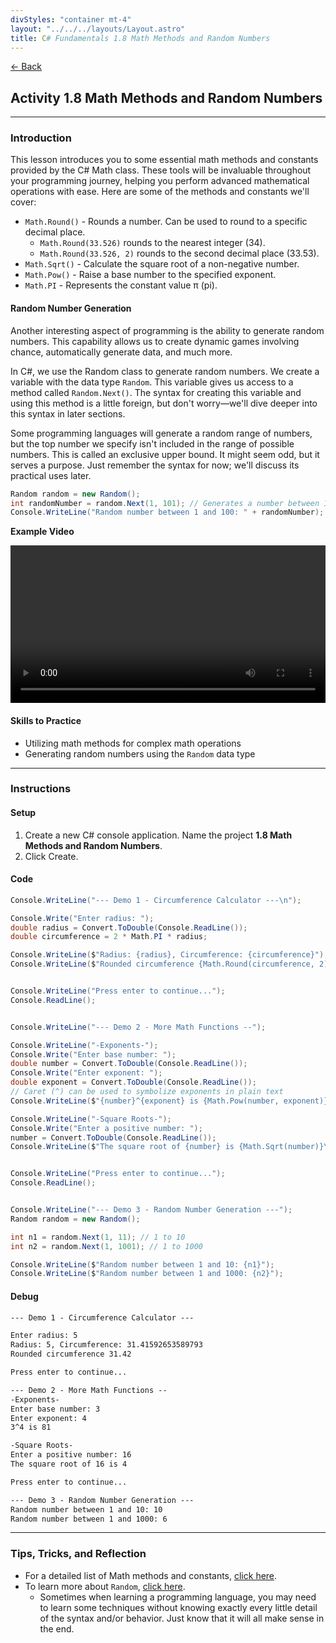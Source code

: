 ```yaml
---
divStyles: "container mt-4"
layout: "../../../layouts/Layout.astro"
title: C# Fundamentals 1.8 Math Methods and Random Numbers
---
```


[← Back](/c-sharp-fundamentals/)

## Activity 1.8 Math Methods and Random Numbers

---

### Introduction

This lesson introduces you to some essential math methods and constants provided by the C# Math class. These tools will be invaluable throughout your programming journey, helping you perform advanced mathematical operations with ease. Here are some of the methods and constants we'll cover:

- `Math.Round()` - Rounds a number. Can be used to round to a specific decimal place.
    - `Math.Round(33.526)` rounds to the nearest integer (34).
    - `Math.Round(33.526, 2)` rounds to the second decimal place (33.53).
- `Math.Sqrt()` - Calculate the square root of a non-negative number.
- `Math.Pow()` - Raise a base number to the specified exponent.
- `Math.PI` - Represents the constant value π (pi).

#### Random Number Generation

Another interesting aspect of programming is the ability to generate random numbers. This capability allows us to create dynamic games involving chance, automatically generate data, and much more.

In C#, we use the Random class to generate random numbers. We create a variable with the data type `Random`. This variable gives us access to a method called `Random.Next()`. The syntax for creating this variable and using this method is a little foreign, but don't worry—we'll dive deeper into this syntax in later sections.

Some programming languages will generate a random range of numbers, but the top number we specify isn't included in the range of possible numbers. This is called an exclusive upper bound. It might seem odd, but it serves a purpose. Just remember the syntax for now; we'll discuss its practical uses later.

```cs
Random random = new Random();
int randomNumber = random.Next(1, 101); // Generates a number between 1 and 100
Console.WriteLine("Random number between 1 and 100: " + randomNumber);
```

**Example Video**

<video src="/courses/c-sharp-fundamentals/random-number-generation-animation.mp4" controls style="width: 100%; max-width: 640px;"></video>

#### Skills to Practice

- Utilizing math methods for complex math operations
- Generating random numbers using the `Random` data type

---

### Instructions

#### Setup

1. Create a new C# console application. Name the project **1.8 Math Methods and Random Numbers**.
2. Click Create.

#### Code

```cs
Console.WriteLine("--- Demo 1 - Circumference Calculator ---\n");

Console.Write("Enter radius: ");
double radius = Convert.ToDouble(Console.ReadLine());
double circumference = 2 * Math.PI * radius;

Console.WriteLine($"Radius: {radius}, Circumference: {circumference}");
Console.WriteLine($"Rounded circumference {Math.Round(circumference, 2)}\n");


Console.WriteLine("Press enter to continue...");
Console.ReadLine();


Console.WriteLine("--- Demo 2 - More Math Functions --");

Console.WriteLine("-Exponents-");
Console.Write("Enter base number: ");
double number = Convert.ToDouble(Console.ReadLine());
Console.Write("Enter exponent: ");
double exponent = Convert.ToDouble(Console.ReadLine());
// Caret (^) can be used to symbolize exponents in plain text
Console.WriteLine($"{number}^{exponent} is {Math.Pow(number, exponent)}\n");

Console.WriteLine("-Square Roots-");
Console.Write("Enter a positive number: ");
number = Convert.ToDouble(Console.ReadLine());
Console.WriteLine($"The square root of {number} is {Math.Sqrt(number)}\n");


Console.WriteLine("Press enter to continue...");
Console.ReadLine();


Console.WriteLine("--- Demo 3 - Random Number Generation ---");
Random random = new Random();

int n1 = random.Next(1, 11); // 1 to 10
int n2 = random.Next(1, 1001); // 1 to 1000

Console.WriteLine($"Random number between 1 and 10: {n1}");
Console.WriteLine($"Random number between 1 and 1000: {n2}");
```

#### Debug

```txt
--- Demo 1 - Circumference Calculator ---

Enter radius: 5
Radius: 5, Circumference: 31.41592653589793
Rounded circumference 31.42

Press enter to continue...

--- Demo 2 - More Math Functions --
-Exponents-
Enter base number: 3
Enter exponent: 4
3^4 is 81

-Square Roots-
Enter a positive number: 16
The square root of 16 is 4

Press enter to continue...

--- Demo 3 - Random Number Generation ---
Random number between 1 and 10: 10
Random number between 1 and 1000: 6
```

---

### Tips, Tricks, and Reflection

- For a detailed list of Math methods and constants, <a href="https://learn.microsoft.com/en-us/dotnet/api/system.math" target="_blank">click here</a>.
- To learn more about `Random`, <a href="https://learn.microsoft.com/en-us/dotnet/api/system.random" target="_blank">click here</a>.
    - Sometimes when learning a programming language, you may need to learn some techniques without knowing exactly every little detail of the syntax and/or behavior. Just know that it will all make sense in the end.